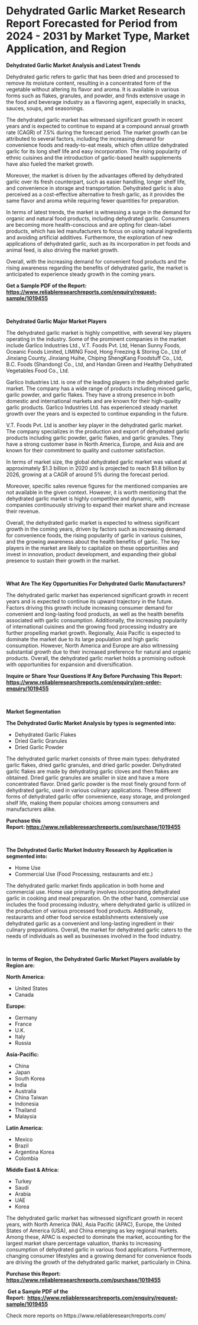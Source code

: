 <p><h1>Dehydrated Garlic Market Research Report Forecasted for Period from 2024 -  2031 by Market Type, Market Application, and Region</h1></p><p><strong>Dehydrated Garlic Market Analysis and Latest Trends</strong></p>
<p><p>Dehydrated garlic refers to garlic that has been dried and processed to remove its moisture content, resulting in a concentrated form of the vegetable without altering its flavor and aroma. It is available in various forms such as flakes, granules, and powder, and finds extensive usage in the food and beverage industry as a flavoring agent, especially in snacks, sauces, soups, and seasonings.</p><p>The dehydrated garlic market has witnessed significant growth in recent years and is expected to continue to expand at a compound annual growth rate (CAGR) of 7.5% during the forecast period. The market growth can be attributed to several factors, including the increasing demand for convenience foods and ready-to-eat meals, which often utilize dehydrated garlic for its long shelf life and easy incorporation. The rising popularity of ethnic cuisines and the introduction of garlic-based health supplements have also fueled the market growth.</p><p>Moreover, the market is driven by the advantages offered by dehydrated garlic over its fresh counterpart, such as easier handling, longer shelf life, and convenience in storage and transportation. Dehydrated garlic is also perceived as a cost-effective alternative to fresh garlic, as it provides the same flavor and aroma while requiring fewer quantities for preparation.</p><p>In terms of latest trends, the market is witnessing a surge in the demand for organic and natural food products, including dehydrated garlic. Consumers are becoming more health-conscious and are opting for clean-label products, which has led manufacturers to focus on using natural ingredients and avoiding artificial additives. Furthermore, the exploration of new applications of dehydrated garlic, such as its incorporation in pet foods and animal feed, is also driving the market growth.</p><p>Overall, with the increasing demand for convenient food products and the rising awareness regarding the benefits of dehydrated garlic, the market is anticipated to experience steady growth in the coming years.</p></p>
<p><strong>Get a Sample PDF of the Report:&nbsp; <a href="https://www.reliableresearchreports.com/enquiry/request-sample/1019455">https://www.reliableresearchreports.com/enquiry/request-sample/1019455</a></strong></p>
<p>&nbsp;</p>
<p><strong>Dehydrated Garlic Major Market Players</strong></p>
<p><p>The dehydrated garlic market is highly competitive, with several key players operating in the industry. Some of the prominent companies in the market include Garlico Industries Ltd., V.T. Foods Pvt. Ltd, Henan Sunny Foods, Oceanic Foods Limited, LIMING Food, Hong Freezing & Storing Co., Ltd of Jinxiang County, Jinxiang Huihe, Chiping ShengKang Foodstuff Co., Ltd, B.C. Foods (Shandong) Co., Ltd, and Handan Green and Healthy Dehydrated Vegetables Food Co., Ltd.</p><p>Garlico Industries Ltd. is one of the leading players in the dehydrated garlic market. The company has a wide range of products including minced garlic, garlic powder, and garlic flakes. They have a strong presence in both domestic and international markets and are known for their high-quality garlic products. Garlico Industries Ltd. has experienced steady market growth over the years and is expected to continue expanding in the future.</p><p>V.T. Foods Pvt. Ltd is another key player in the dehydrated garlic market. The company specializes in the production and export of dehydrated garlic products including garlic powder, garlic flakes, and garlic granules. They have a strong customer base in North America, Europe, and Asia and are known for their commitment to quality and customer satisfaction.</p><p>In terms of market size, the global dehydrated garlic market was valued at approximately $1.3 billion in 2020 and is projected to reach $1.8 billion by 2026, growing at a CAGR of around 5% during the forecast period.</p><p>Moreover, specific sales revenue figures for the mentioned companies are not available in the given context. However, it is worth mentioning that the dehydrated garlic market is highly competitive and dynamic, with companies continuously striving to expand their market share and increase their revenue.</p><p>Overall, the dehydrated garlic market is expected to witness significant growth in the coming years, driven by factors such as increasing demand for convenience foods, the rising popularity of garlic in various cuisines, and the growing awareness about the health benefits of garlic. The key players in the market are likely to capitalize on these opportunities and invest in innovation, product development, and expanding their global presence to sustain their growth in the market.</p></p>
<p>&nbsp;</p>
<p><strong>What Are The Key Opportunities For Dehydrated Garlic Manufacturers?</strong></p>
<p><p>The dehydrated garlic market has experienced significant growth in recent years and is expected to continue its upward trajectory in the future. Factors driving this growth include increasing consumer demand for convenient and long-lasting food products, as well as the health benefits associated with garlic consumption. Additionally, the increasing popularity of international cuisines and the growing food processing industry are further propelling market growth. Regionally, Asia Pacific is expected to dominate the market due to its large population and high garlic consumption. However, North America and Europe are also witnessing substantial growth due to their increased preference for natural and organic products. Overall, the dehydrated garlic market holds a promising outlook with opportunities for expansion and diversification.</p></p>
<p><strong>Inquire or Share Your Questions If Any Before Purchasing This Report: <a href="https://www.reliableresearchreports.com/enquiry/pre-order-enquiry/1019455">https://www.reliableresearchreports.com/enquiry/pre-order-enquiry/1019455</a></strong></p>
<p>&nbsp;</p>
<p><strong>Market Segmentation</strong></p>
<p><strong>The Dehydrated Garlic Market Analysis by types is segmented into:</strong></p>
<p><ul><li>Dehydrated Garlic Flakes</li><li>Dried Garlic Granules</li><li>Dried Garlic Powder</li></ul></p>
<p><p>The dehydrated garlic market consists of three main types: dehydrated garlic flakes, dried garlic granules, and dried garlic powder. Dehydrated garlic flakes are made by dehydrating garlic cloves and then flakes are obtained. Dried garlic granules are smaller in size and have a more concentrated flavor. Dried garlic powder is the most finely ground form of dehydrated garlic, used in various culinary applications. These different forms of dehydrated garlic offer convenience, easy storage, and prolonged shelf life, making them popular choices among consumers and manufacturers alike.</p></p>
<p><strong>Purchase this Report:&nbsp;<a href="https://www.reliableresearchreports.com/purchase/1019455">https://www.reliableresearchreports.com/purchase/1019455</a></strong></p>
<p>&nbsp;</p>
<p><strong>The Dehydrated Garlic Market Industry Research by Application is segmented into:</strong></p>
<p><ul><li>Home Use</li><li>Commercial Use (Food Processing, restaurants and etc.)</li></ul></p>
<p><p>The dehydrated garlic market finds application in both home and commercial use. Home use primarily involves incorporating dehydrated garlic in cooking and meal preparation. On the other hand, commercial use includes the food processing industry, where dehydrated garlic is utilized in the production of various processed food products. Additionally, restaurants and other food service establishments extensively use dehydrated garlic as a convenient and long-lasting ingredient in their culinary preparations. Overall, the market for dehydrated garlic caters to the needs of individuals as well as businesses involved in the food industry.</p></p>
<p>&nbsp;</p>
<p><strong>In terms of Region, the Dehydrated Garlic Market Players available by Region are:</strong></p>
<p>
    <p> <strong> North America: </strong>
        <ul>
            <li>United States</li>
            <li>Canada</li>
        </ul>
        </p> 
    <p> <strong> Europe: </strong>
        <ul>
            <li>Germany</li>
            <li>France</li>
            <li>U.K.</li>
            <li>Italy</li>
            <li>Russia</li>
        </ul>
        </p> 
    <p> <strong> Asia-Pacific: </strong>
        <ul>
            <li>China</li>
            <li>Japan</li>
            <li>South Korea</li>
            <li>India</li>
            <li>Australia</li>
            <li>China Taiwan</li>
            <li>Indonesia</li>
            <li>Thailand</li>
            <li>Malaysia</li>
        </ul>
        </p> 
    <p> <strong> Latin America: </strong>
        <ul>
            <li>Mexico</li>
            <li>Brazil</li>
            <li>Argentina Korea</li>
            <li>Colombia</li>
        </ul>
        </p> 
    <p> <strong> Middle East & Africa: </strong>
        <ul>
            <li>Turkey</li>
            <li>Saudi</li>
            <li>Arabia</li>
            <li>UAE</li>
            <li>Korea</li>
        </ul>
    </p>
    </p>
<p><p>The dehydrated garlic market has witnessed significant growth in recent years, with North America (NA), Asia Pacific (APAC), Europe, the United States of America (USA), and China emerging as key regional markets. Among these, APAC is expected to dominate the market, accounting for the largest market share percentage valuation, thanks to increasing consumption of dehydrated garlic in various food applications. Furthermore, changing consumer lifestyles and a growing demand for convenience foods are driving the growth of the dehydrated garlic market, particularly in China.</p></p>
<p><strong>Purchase this Report: <a href="https://www.reliableresearchreports.com/purchase/1019455">https://www.reliableresearchreports.com/purchase/1019455</a></strong></p>
<p>&nbsp;<strong>Get a Sample PDF of the Report:&nbsp;&nbsp;<a href="https://www.reliableresearchreports.com/enquiry/request-sample/1019455">https://www.reliableresearchreports.com/enquiry/request-sample/1019455</a></strong></p>
<p><strong></strong></p>
<p>Check more reports on https://www.reliableresearchreports.com/</p>